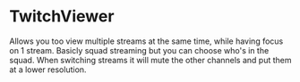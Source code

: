 # TwitchViewer
Allows you too view multiple streams at the same time, while having focus on 1 stream. Basicly squad streaming but you can choose who's in the squad. When switching streams it will mute the other channels and put them at a lower resolution.
